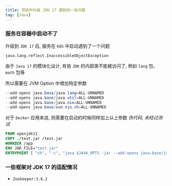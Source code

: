 ```yaml
---
title: 项目中升级 JDK 17 遇到的一些问题
tag: [Java]
---
```


### 服务在容器中启动不了

升级到 `JDK 17` 后, 服务在 `K8S`  中启动遇到了一个问题

`java.lang.reflect.InaccessibleObjectException`

由于 `Java 17` 的模块化设计, 有些 `JDK` 的内部类不能被访问了, 例如 `lang` 包、`math` 包等

所以需要在 JVM Option 中增加特定参数

```java
--add-opens java.base/java.lang=ALL-UNNAMED
--add-opens java.base/java.util=ALL-UNNAMED
--add-opens java.base/java.nio=ALL-UNNAMED
--add-opens java.base/sun.nio.ch=ALL-UNNAMED
```

对于 `Docker` 应用来说, 则需要在启动的时候同样加上以上参数
_伪代码, 未经过测试_

```dockerfile
FROM openjdk11
COPY ./test.jar /test.jar
WORKDIR /app
ENV JAR_FILE="test.jar"
ENTRYPOINT [ "sh", "-c", "java $JAVA_OPTS -jar --add-opens java.base/java.lang=ALL-UNNAMED --add-opens java.base/java.util=ALL-UNNAMED $JAR_FILE"  ]
```

### 一些框架对 JDK 17 的适配情况

- `Zookeeper:3.6.2`
